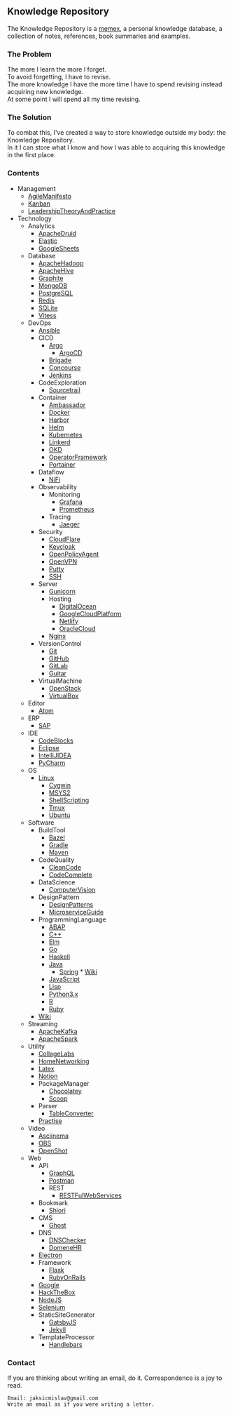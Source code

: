 ## Knowledge Repository

The Knowledge Repository is a [memex](https://en.wikipedia.org/wiki/Memex), a personal knowledge database, a collection of notes, references, book summaries and examples.

### The Problem

The more I learn the more I forget.  
To avoid forgetting, I have to revise.  
The more knowledge I have the more time I have to spend revising instead acquiring new knowledge.  
At some point I will spend all my time revising.  

### The Solution

To combat this, I've created a way to store knowledge outside my body: the Knowledge Repository.  
In it I can store what I know and how I was able to acquiring this knowledge in the first place.  

### Contents

* Management
    * [AgileManifesto](Management/AgileManifesto)
    * [Kanban](Management/Kanban)
    * [LeadershipTheoryAndPractice](Management/LeadershipTheoryAndPractice)
* Technology
    * Analytics
        * [ApacheDruid](Technology/Analytics/ApacheDruid)
        * [Elastic](Technology/Analytics/Elastic)
        * [GoogleSheets](Technology/Analytics/GoogleSheets)
    * Database
        * [ApacheHadoop](Technology/Database/ApacheHadoop)
        * [ApacheHive](Technology/Database/ApacheHive)
        * [Graphite](Technology/Database/Graphite)
        * [MongoDB](Technology/Database/MongoDB)
        * [PostgreSQL](Technology/Database/PostgreSQL)
        * [Redis](Technology/Database/Redis)
        * [SQLite](Technology/Database/SQLite)
        * [Vitess](Technology/Database/Vitess)
    * DevOps
        * [Ansible](Technology/DevOps/Ansible)
        * CICD
            * [Argo](Technology/DevOps/CICD/Argo)
                * [ArgoCD](Technology/DevOps/CICD/Argo/ArgoCD)
            * [Brigade](Technology/DevOps/CICD/Brigade)
            * [Concourse](Technology/DevOps/CICD/Concourse)
            * [Jenkins](Technology/DevOps/CICD/Jenkins)
        * CodeExploration
            * [Sourcetrail](Technology/DevOps/CodeExploration/Sourcetrail)
        * Container
            * [Ambassador](Technology/DevOps/Container/Ambassador)
            * [Docker](Technology/DevOps/Container/Docker)
            * [Harbor](Technology/DevOps/Container/Harbor)
            * [Helm](Technology/DevOps/Container/Helm)
            * [Kubernetes](Technology/DevOps/Container/Kubernetes)
            * [Linkerd](Technology/DevOps/Container/Linkerd)
            * [OKD](Technology/DevOps/Container/OKD)
            * [OperatorFramework](Technology/DevOps/Container/OperatorFramework)
            * [Portainer](Technology/DevOps/Container/Portainer)
        * Dataflow
            * [NiFi](Technology/DevOps/Dataflow/NiFi)
        * Observability
            * Monitoring
                * [Grafana](Technology/DevOps/Observability/Monitoring/Grafana)
                * [Prometheus](Technology/DevOps/Observability/Monitoring/Prometheus)
            * Tracing
                * [Jaeger](Technology/DevOps/Observability/Tracing/Jaeger)
        * Security
            * [CloudFlare](Technology/DevOps/Security/CloudFlare)
            * [Keycloak](Technology/DevOps/Security/Keycloak)
            * [OpenPolicyAgent](Technology/DevOps/Security/OpenPolicyAgent)
            * [OpenVPN](Technology/DevOps/Security/OpenVPN)
            * [Putty](Technology/DevOps/Security/Putty)
            * [SSH](Technology/DevOps/Security/SSH)
        * Server
            * [Gunicorn](Technology/DevOps/Server/Gunicorn)
            * Hosting
                * [DigitalOcean](Technology/DevOps/Server/Hosting/DigitalOcean)
                * [GoogleCloudPlatform](Technology/DevOps/Server/Hosting/GoogleCloudPlatform)
                * [Netlify](Technology/DevOps/Server/Hosting/Netlify)
                * [OracleCloud](Technology/DevOps/Server/Hosting/OracleCloud)
            * [Nginx](Technology/DevOps/Server/Nginx)
        * VersionControl
            * [Git](Technology/DevOps/VersionControl/Git)
            * [GitHub](Technology/DevOps/VersionControl/GitHub)
            * [GitLab](Technology/DevOps/VersionControl/GitLab)
            * [Guitar](Technology/DevOps/VersionControl/Guitar)
        * VirtualMachine
            * [OpenStack](Technology/DevOps/VirtualMachine/OpenStack)
            * [VirtualBox](Technology/DevOps/VirtualMachine/VirtualBox)
    * Editor
        * [Atom](Technology/Editor/Atom)
    * ERP
        * [SAP](https://github.com/MislavJaksic/SAP-ABAP-Development)
    * IDE
        * [CodeBlocks](Technology/IDE/CodeBlocks)
        * [Eclipse](Technology/IDE/Eclipse)
        * [IntelliJIDEA](Technology/IDE/IntelliJIDEA)
        * [PyCharm](Technology/IDE/PyCharm)
    * OS
        * [Linux](Technology/OS/Linux)
            * [Cygwin](Technology/OS/Linux/Cygwin)
            * [MSYS2](Technology/OS/Linux/MSYS2)
            * [ShellScripting](Technology/OS/Linux/ShellScripting)
            * [Tmux](Technology/OS/Linux/Tmux)
            * [Ubuntu](Technology/OS/Linux/Ubuntu)
    * Software
        * BuildTool
            * [Bazel](Technology/Software/BuildTool/Bazel)
            * [Gradle](https://github.com/MislavJaksic/Gradle-Tutorial)
            * [Maven](https://github.com/MislavJaksic/Maven-Tutorial)
        * CodeQuality
            * [CleanCode](Technology/Software/CodeQuality/CleanCode)
            * [CodeComplete](Technology/Software/CodeQuality/CodeComplete)
        * DataScience
            * [ComputerVision](Technology/Software/DataScience/ComputerVision)
        * DesignPattern
            * [DesignPatterns](https://github.com/MislavJaksic/Design-Patterns)
            * [MicroserviceGuide](Technology/Software/DesignPattern/MicroserviceGuide)
        * ProgrammingLanguage
            * [ABAP](https://github.com/MislavJaksic/SAP-ABAP-Development/tree/master/ABAP)
            * [C++](Technology/Software/ProgrammingLanguage/C++)
            * [Elm](Technology/Software/ProgrammingLanguage/Elm)
            * [Go](Technology/Software/ProgrammingLanguage/Go)
            * [Haskell](Technology/Software/ProgrammingLanguage/Haskell)
            * [Java](Technology/Software/ProgrammingLanguage/Java)
                * [Spring](https://github.com/MislavJaksic/Spring-Guides-Tutorials)
                        * [Wiki](Technology/Software/ProgrammingLanguage/Java/Testing/Mockito/Wiki)
            * [JavaScript](Technology/Software/ProgrammingLanguage/JavaScript)
            * [Lisp](Technology/Software/ProgrammingLanguage/Lisp)
            * [Python3.x](Technology/Software/ProgrammingLanguage/Python3.x)
            * [R](Technology/Software/ProgrammingLanguage/R)
            * [Ruby](Technology/Software/ProgrammingLanguage/Ruby)
        * [Wiki](Technology/Software/Wiki)
    * Streaming
        * [ApacheKafka](https://github.com/MislavJaksic/Kafka-In-Theory-And-Practice)
        * [ApacheSpark](Technology/Streaming/ApacheSpark)
    * Utility
        * [CollageLabs](https://github.com/MislavJaksic/College-Labs)
        * [HomeNetworking](Technology/Utility/HomeNetworking)
        * [Latex](https://github.com/MislavJaksic/Latex-Overleaf)
        * [Notion](Technology/Utility/Notion)
        * PackageManager
            * [Chocolatey](Technology/Utility/PackageManager/Chocolatey)
            * [Scoop](Technology/Utility/PackageManager/Scoop)
        * Parser
            * [TableConverter](Technology/Utility/Parser/TableConverter)
        * [Practise](https://github.com/MislavJaksic/Practise)
    * Video
        * [Asciinema](Technology/Video/Asciinema)
        * [OBS](Technology/Video/OBS)
        * [OpenShot](Technology/Video/OpenShot)
    * Web
        * API
            * [GraphQL](https://github.com/MislavJaksic/GraphQL-Tutorial)
            * [Postman](Technology/Web/API/Postman)
            * REST
                * [RESTFulWebServices](Technology/Web/API/REST/RESTFulWebServices)
        * Bookmark
            * [Shiori](Technology/Web/Bookmark/Shiori)
        * CMS
            * [Ghost](Technology/Web/CMS/Ghost)
        * DNS
            * [DNSChecker](Technology/Web/DNS/DNSChecker)
            * [DomeneHR](Technology/Web/DNS/DomeneHR)
        * [Electron](Technology/Web/Electron)
        * Framework
            * [Flask](https://github.com/MislavJaksic/Flask-Tutorial)
            * [RubyOnRails](Technology/Web/Framework/RubyOnRails)
        * [Google](Technology/Web/Google)
        * [HackTheBox](Technology/Web/HackTheBox)
        * [NodeJS](Technology/Web/NodeJS)
        * [Selenium](https://github.com/MislavJaksic/Selenium-Tutorial)
        * StaticSiteGenerator
            * [GatsbyJS](Technology/Web/StaticSiteGenerator/GatsbyJS)
            * [Jekyll](https://github.com/MislavJaksic/Jekyll-Tutorial)
        * TemplateProcessor
            * [Handlebars](Technology/Web/TemplateProcessor/Handlebars)

### Contact

If you are thinking about writing an email, do it. Correspondence is a joy to read.

```
Email: jaksicmislav@gmail.com  
Write an email as if you were writing a letter.  
```
